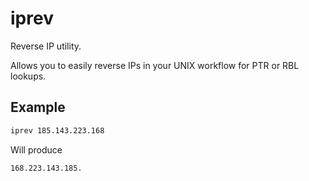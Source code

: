 # iprev

Reverse IP utility.

Allows you to easily reverse IPs in your UNIX workflow for PTR or RBL
lookups.

## Example

```bash
iprev 185.143.223.168 
```

Will produce

```
168.223.143.185.
```


